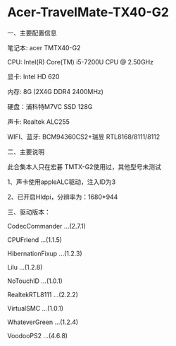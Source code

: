 # Acer-TravelMate-TX40-G2


一、主要配置信息

笔记本: acer TMTX40-G2

CPU: Intel(R) Core(TM) i5-7200U CPU @ 2.50GHz

显卡: Intel HD 620

内存: 8G (2X4G DDR4 2400MHz)

硬盘：浦科特M7VC SSD 128G

声卡: Realtek ALC255

WIFI、蓝牙: BCM94360CS2+瑞昱 RTL8168/8111/8112


二、主要说明

此合集本人只在宏碁 TMTX-G2使用过，其他型号未测试

1、声卡使用appleALC驱动，注入ID为3

2、已开启HIdpi，分辨率为：1680*944


三、驱动版本：

CodecCommander ...(2.7.1)

CPUFriend ...(1.1.5)

HibernationFixup ...(1.2.3)

Lilu ...(1.2.8)

NoTouchID ...(1.0.1)

RealtekRTL8111 ...(2.2.2)

VirtualSMC ...(1.0.1)

WhateverGreen ...(1.2.4)

VoodooPS2 ...(4.6.8)

